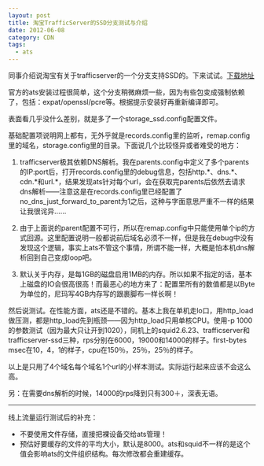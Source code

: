 ```yaml
---
layout: post
title: 淘宝TrafficServer的SSD分支测试与介绍
date: 2012-06-08
category: CDN
tags:
  - ats
---
```


同事介绍说淘宝有关于trafficserver的一个分支支持SSD的。下来试试。[下载地址](http://gitorious.org/trafficserver/taobao/commits/tbtrunk_ssd)

官方的ats安装过程很简单，这个分支稍微麻烦一些，因为有些包变成强制依赖了，包括：expat/openssl/pcre等。根据提示安装好再重新编译即可。

表面看几乎没什么差别，就是多了一个storage_ssd.config配置文件。

基础配置项说明网上都有，无外乎就是records.config里的监听，remap.config里的域名，storage.config里的目录。下面说几个比较怪异或者难受的地方：

1. trafficserver极其依赖DNS解析。我在parents.config中定义了多个parents的IP:port后，打开records.config里的debug信息，包括http.\*、dns.\*、cdn.\*和url.\*，结果发现ats针对每个url，会在获取完parents后依然去请求dns解析——注意这是在records.config里已经配置了no_dns_just_forward_to_parent为1之后，这种与字面意思严重不一样的结果让我很诧异……

2. 由于上面说的parent配置不可行，所以在remap.config中只能使用单个ip的方式回源。这里配置说明一般都说前后域名必须不一样，但是我在debug中没有发现这个逻辑，事实上ats不管这个事情，所谓不能一样，大概是怕本机dns解析回到自己变成loop吧。

3. 默认关于内存，是每1GB的磁盘启用1MB的内存。所以如果不指定的话，基本上磁盘的IO会很高很高！而最恶心的地方来了：配置里所有的数值都是以Byte为单位的，尼玛写4GB内存写的跟裹脚布一样长啊！

然后说测试。在性能方面，ats还是不错的。基本上我在单机走lo口，用http_load做压测，都是http_load先到瓶颈——因为http_load只用单核CPU。使用-p 1000的参数测试（因为最大只让开到1020），同机上的squid2.6.23、trafficserver和trafficserver-ssd三种，rps分别在6000，19000和14000的样子。first-bytes msec在10，4，1的样子，cpu在150％，25％，25％的样子。

以上是只用了4个域名每个域名1个url的小样本测试。实际运行起来应该不会这么高。

另：在需要dns解析的时候，14000的rps降到只有300＋，深表无语。

<hr />

线上流量运行测试后的补充：

* 不要使用文件存储，直接把裸设备交给ats管理！
* 预估好要缓存的文件的平均大小，默认是8000。ats和squid不一样的是这个值会影响ats的文件组织结构。每次修改都会重建缓存。
